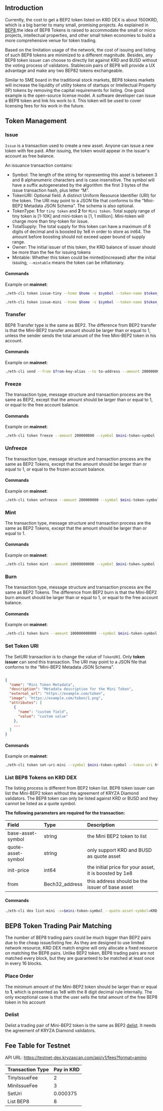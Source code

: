 ## Introduction

Currently, the cost to get a BEP2 token listed on KRD DEX is about 1500KRD, which is a big barrier to many small, promising projects. As explained in [BEP8](https://github.com/githubusername/githubrepo/BEPs/blob/master/BEP8.md),the idea of BEP8 Tokens is raised to accommodate the small or micro projects, intellectual properties, and other small token economies to build a more comprehensive venue for token trading.

Based on the limitation usage of the network, the cost of issuing and listing of such BEP8 tokens are minimized to a different magnitude. Besides, any BEP8 token issuer can choose to directly list against KRD and BUSD without the voting process of validators. Stablecoin pairs of BEP8 will provide a UX advantage and make any two BEP82 tokens exchangeable.


Similar to SME board in the traditional stock markets, BEP8 tokens markets will increase the liquidity of utility tokens of startups or Intellectual Property (IP) tokens by removing the capital requirements for listing. One good example is the open-source license model. A software developer can issue a BEP8 token and link his work to it. This token will be used to cover licensing fees for his work in the future.

## Token Management

### Issue

`Issue` is a transaction used to create a new asset. Anyone can issue a new token with fee paid. After issuing, the token would appear in the issuer's account as free balance.

An issuance transaction contains:

* Symbol: The length of the string for representing this asset is between 3 and 8 alphanumeric characters and is case insensitive. The symbol will have a suffix autogenerated by the algorithm: the first 3 bytes of the issue transaction hash, plus letter “M”.
* TokenURI: Optional field. A distinct Uniform Resource Identifier (URI) for the token. The URI may point to a JSON file that conforms to the "Mini-BEP2 Metadata JSON Schema". The schema is also optional.
* TokenType: **1** for `tiny token` and **2** for `Mini token`. Total supply range of tiny token is [1-10K] and mini-token is [1, 1 milllion]. Mini-token will charge more than tiny-token for issue.
* TotalSupply: The total supply for this token can have a maximum of 8 digits of decimal and is boosted by 1e8 in order to store as int64. The amount before boosting should not exceed upper bound of supply range.
* Owner: The initial issuer of this token, the KRD balance of issuer should be more than the fee for issuing tokens
* Mintable: Whether this token could be minted(increased) after the initial issuing, `--mintable` means the token can be inflationary.

#### Commands

Example on **mainnet**:

```bash
./eth-cli token issue-tiny --home $home -s $symbol --token-name $token_name -n 10000 --mintable --from $from --token-uri http://www.example.com --chain-id KRD-Chain-Tigris   --node  https://dataseed5.defibit.io:443 --trust-node
```

```bash
./eth-cli token issue-mini --home $home -s $symbol --token-name $token_name -n 1000000 --mintable --from $from --token-uri http://www.example.com --chain-id KRD-Chain-Tigris   --node  https://dataseed5.defibit.io:443 --trust-node
```

### Transfer

BEP8 Transfer type is the same as BEP2. The difference from BEP2 transfer is that the Mini-BEP2 transfer amount should be larger than or equal to 1, unless the sender sends the total amount of the free Mini-BEP2 token in his account.

#### Commands

Example on **mainnet**:
```bash
./eth-cli send --from $from-key-alias --to to-address --amount 200000000:mini-token-symbol --chain-id KRD-Chain-Tigris --node  https://dataseed5.defibit.io:443 --json
```

### Freeze

The transaction type, message structure and transaction process are the same as BEP2, except that the amount should be larger than or equal to 1, or equal to the free account balance.

#### Commands

Example on **mainnet**:

```bash
./eth-cli token freeze --amount 200000000 --symbol $mini-token-symbol --from alice --chain-id KRD-Chain-Tigris   --node  https://dataseed5.defibit.io:443 --trust-node
```

### Unfreeze

The transaction type, message structure and transaction process are the same as BEP2 Tokens, except that the amount should be larger than or equal to 1, or equal to the frozen account balance.

#### Commands

Example on **mainnet**:

```bash
./eth-cli token unfreeze --amount 200000000 --symbol $mini-token-symbol --from alice --chain-id KRD-Chain-Tigris   --node  https://dataseed5.defibit.io:443  --trust-node
```

### Mint

The transaction type, message structure and transaction process are the same as BEP2 Tokens, except that the amount should be larger than or equal to 1.

#### Commands

Example on **mainnet**:

```bash
./eth-cli token mint --amount 10000000000 --symbol $mini-token-symbol --from alice --chain-id KRD-Chain-Tigris   --node  https://dataseed5.defibit.io:443  --trust-node
```

### Burn

The transaction type, message structure and transaction process are the same as BEP2 Tokens. The difference from BEP2 burn is that the Mini-BEP2 burn amount should be larger than or equal to 1, or equal to the free account balance.

#### Commands

Example on **mainnet**:

```bash
./eth-cli token burn --amount 100000000000 --symbol $mini-token-symbol --from alice --chain-id KRD-Chain-Tigris   --node  https://dataseed5.defibit.io:443  --trust-node
```


### Set Token URI

The SetURI transaction is to change the value of `TokenURI`. Only **token issuer** can send this transaction. The URI may point to a JSON file that conforms to the "Mini-BEP2 Metadata JSON Schema".

```json

{
  "name": "Mini Token Metadata",
  "description": "Metadata description for the Mini Token",
  "external_url": "https://example.com/token",
  "image": "https://example.com/token/1.png",
  "attributes": [
    {
      "name": "custom field",
      "value": "custom value"
    },
    ...
  ]
}
```

#### Commands

Example on **mainnet**:

```bash
./eth-cli token set-uri-mini --symbol $mini-token-symbol --token-uri http://www.efg.com --from alice --chain-id KRD-Chain-Tigris   --node  https://dataseed5.defibit.io:443  --trust-node
```

### List BEP8 Tokens on KRD DEX

The listing process is different from BEP2 token list. BEP8 token issuer can list the Mini-BEP2 token without the agreement of KRYZA Diamond validators. The BEP8 token can only be listed against KRD or BUSD and they cannot be listed as a quote symbol.

**The following parameters are required for the transaction:**

| **Field**    | **Type** | **Description**                                              |
| :------------ | :-------- | :------------------------------------------------------------ |
| base-asset-symbol | string | the Mini BEP2 token to list|
|quote-asset-symbol| string|only support KRD and BUSD as quote asset|
|init-price|int64|the initial price for your asset, it is boosted by 1e8|
|from|Bech32_address|this address should be the issuer of base asset|

#### Commands

```bash
./eth-cli dex list-mini -s=$mini-token-symbol --quote-asset-symbol=KRD --init-price=1000000000 --from=alice --chain-id KRD-Chain-Tigris   --node  https://dataseed5.defibit.io:443  --trust-node
```

## BEP8 Token Trading Pair Matching

The number of BEP8 trading pairs could be much bigger than BEP2 pairs due to the cheap issue/listing fee. As they are designed to use limited network resource, KRD DEX match engine will only allocate a fixed resource on matching the BEP8 pairs. Unlike BEP2 token, BEP8 trading pairs are not matched every block, but they are guaranteed to be matched at least once in every 16 blocks.

### Place Order

The minimum amount of the Mini-BEP2 token should be larger than or equal to **1**, which is presented as 1e8 with the 8 digit decimal rule internally. The only exceptional case is that the user sells the total amount of the free BEP8 token in his account

### Delist
Delist a trading pair of Mini-BEP2 token is the same as BEP2 [delist](). It needs the agreement of KRYZA Diamond validators.

## Fee Table for Testnet

API URL: <https://testnet-dex.kryzascan.com/api/v1/fees?format=amino>

Transaction Type  | Pay in KRD |
-- | -- |
TinyIssueFee | 2 |
MiniIssueFee | 3 |
SetUri| 0.000375 |
List BEP8| 8 |

